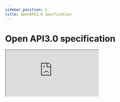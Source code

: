 ```yaml
---
sidebar_position: 2
title: OpenAPI3.0 specfication
--- 
```


# Open API3.0 specification

<iframe class="full-screen-iframe" src="https://bump.sh/raphael/doc/pwa-cash-manager/operation/operation-register"></iframe>
